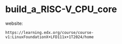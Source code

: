 # build_a_RISC-V_CPU_core

website:
```
https://learning.edx.org/course/course-v1:LinuxFoundationX+LFD111x+1T2024/home
```